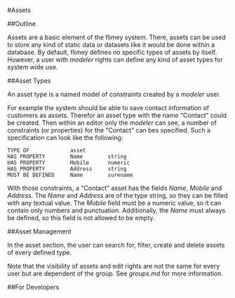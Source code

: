 #Assets

##Outline

Assets are a basic element of the flimey system. There, assets can be used to store any kind of static data or datasets
like it would be done within a database. By default, flimey defines no specific types of assets by itself. However, a user
with *modeler* rights can define any kind of asset types for system wide use.

##Asset Types

An asset type is a named model of constraints created by a *modeler* user. 

For example the system should be able to save contact information of customers as assets. Therefor an asset type with the
name "Contact" could be created. Then within an editor only the *modeler* can see, a number of constraints (or properties)
for the "Contact" can bes specified. Such a specification can look like the following:

```
TYPE OF             asset
HAS PROPERTY        Name        string
HAS PROPERTY        Mobile      numeric
HAS PROPERTY        Address     string
MUST BE DEFINED     Name        surename
```

With those constraints, a "Contact" asset has the fields *Name*, *Mobile* and *Address*. The *Name* and *Address* are of
the type string, so they can be filled with any textual value. The *Mobile* field must be a numeric value, so it can contain
only numbers and punctuation. Additionally, the *Name* must always be defined, so this field is not allowed to be empty.

##Asset Management

In the asset section, the user can search for, filter, create and delete assets of every defined type.

Note that the visibility of assets and edit rights are not the same for every user but are dependent of the group. See 
*groups.md* for more information.  

##For Developers


